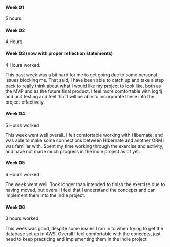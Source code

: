#### Week 01
5 hours

#### Week 02
4 Hours

#### Week 03 (now with proper reflection statements)
4 Hours worked.

This past week was a bit hard for me to get going due to some personal issues blocking me.
That said, I have been able to catch up and take a step back to really think about what
I would like my project to look like, both as the MVP and as the future final product.
I feel more comfortable with log4j and unit testing and feel that I will be able to
incorporate these into the project effectively.

#### Week 04
5 Hours worked

This week went well overall. I felt comfortable working with Hibernate, and was able
to make some connections between Hibernate and another ORM I was familiar with. Spent
my time working through the exercise and activity, and have not made much progress in
the indie project as of yet.

#### Week 05
6 Hours worked

The week went well. Took longer than intended to finish the exercise due to having moved, but overall I
feel that I understand the concepts and can implement them into the indie project.

#### Week 06

3 hours worked

This week was good, despite some issues I ran in to when trying to get the database set up
in AWS. Overall I feel comfortable with the concepts, just need to keep practicing and
implementing them in the indie project.

